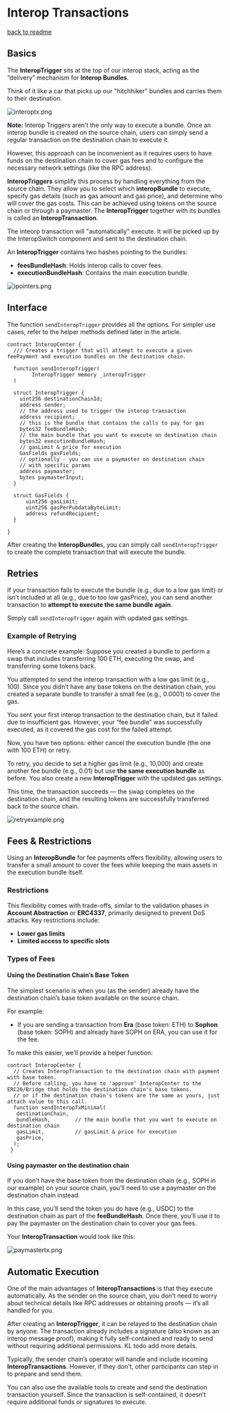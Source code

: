 # Interop Transactions
[back to readme](../../../README.md)

## Basics

The **InteropTrigger** sits at the top of our interop stack, acting as the “delivery” mechanism for **Interop
Bundles**. 

Think of it like a car that picks up our "hitchhiker" bundles and carries them to their destination.

![interoptx.png](../img/level_trigger.png)

**Note:** Interop Triggers aren’t the only way to execute a bundle. Once an interop bundle is created on the source
chain, users can simply send a regular transaction on the destination chain to execute it.

However, this approach can be inconvenient as it requires users to have funds on the destination chain to cover gas fees
and to configure the necessary network settings (like the RPC address).

**InteropTriggers** simplify this process by handling everything from the source chain. They allow you to select
which **interopBundle** to execute, specify gas details (such as gas amount and gas price), and determine who will cover
the gas costs. This can be achieved using tokens on the source chain or through a paymaster. The **InteropTrigger** together with its bundles is called an **InteropTransaction**.

The inteorp transaction will "automatically" execute. It will be picked up by the InteropSwitch component and sent to the destination chain.

An **InteropTrigger** contains two hashes pointing to the bundles:

- **feesBundleHash**: Holds interop calls to cover fees.
- **executionBundleHash**: Contains the main execution bundle.

![ipointers.png](../img/trigger.png)

## Interface

The function `sendInteropTrigger` provides all the options. For simpler use cases, refer to the helper methods
defined later in the article.

```solidity
contract InteropCenter {
  /// Creates a trigger that will attempt to execute a given feePayment and execution bundles on the destination chain.

  function sendInteropTrigger(
        InteropTrigger memory _interopTrigger
  )

  struct InteropTrigger {
    uint256 destinationChainId;
    address sender;
    // the address used to trigger the interop transaction
    address recipient;
    // this is the bundle that contains the calls to pay for gas
    bytes32 feeBundleHash;
    // the main bundle that you want to execute on destination chain
    bytes32 executionBundleHash;
    // gasLimit & price for execution
    GasFields gasFields;
    // optionally - you can use a paymaster on destination chain
    // with specific params
    address paymaster;
    bytes paymasterInput;
  }

  struct GasFields {
      uint256 gasLimit;
      uint256 gasPerPubdataByteLimit;
      address refundRecipient;
  }

}
```

After creating the **InteropBundle**s, you can simply call `sendInteropTrigger` to create the complete transaction
that will execute the bundle.

## Retries

If your transaction fails to execute the bundle (e.g., due to a low gas limit) or isn’t included at all (e.g., due to
too low gasPrice), you can send another transaction to **attempt to execute the same bundle again**.

Simply call `sendInteropTrigger` again with updated gas settings.

### Example of Retrying

Here’s a concrete example: Suppose you created a bundle to perform a swap that includes transferring 100 ETH, executing
the swap, and transferring some tokens back.

You attempted to send the interop transaction with a low gas limit (e.g., 100). Since you didn’t have any base tokens on
the destination chain, you created a separate bundle to transfer a small fee (e.g., 0.0001) to cover the gas.

You sent your first interop transaction to the destination chain, but it failed due to insufficient gas. However, your
“fee bundle” was successfully executed, as it covered the gas cost for the failed attempt.

Now, you have two options: either cancel the execution bundle (the one with 100 ETH) or retry.

To retry, you decide to set a higher gas limit (e.g., 10,000) and create another fee bundle (e.g., 0.01) but use **the
same execution bundle** as before. You also create a new **InteropTrigger** with the updated gas settings.

This time, the transaction succeeds — the swap completes on the destination chain, and the resulting tokens are
successfully transferred back to the source chain.

![retryexample.png](../img/reexecute.png)

## Fees & Restrictions

Using an **InteropBundle** for fee payments offers flexibility, allowing users to transfer a small amount to cover the
fees while keeping the main assets in the execution bundle itself.

### Restrictions

This flexibility comes with trade-offs, similar to the validation phases in **Account Abstraction** or **ERC4337**,
primarily designed to prevent DoS attacks. Key restrictions include:

- **Lower gas limits**
- **Limited access to specific slots**

<!-- Additionally, when the `INTEROP_CENTER` constructs an **InteropTrigger**, it enforces extra restrictions on
**feePaymentBundles**:

- **Restricted Executors**:  
  Only your **AliasedAccount** on the receiving side can execute the `feePaymentBundle`.

This restriction is crucial for security, preventing others from executing your **fee bundle**, which could cause your
transaction to fail and prevent the **execution bundle** from processing. -->

### **Types of Fees**

#### Using the Destination Chain’s Base Token

The simplest scenario is when you (as the sender) already have the destination chain’s base token available on the
source chain.

For example:

- If you are sending a transaction from **Era** (base token: ETH) to **Sophon** (base token: SOPH) and already have SOPH
  on ERA, you can use it for the fee.

To make this easier, we’ll provide a helper function:

```solidity
contract InteropCenter {
  // Creates InteropTransaction to the destination chain with payment with base token.
  // Before calling, you have to 'approve' InteropCenter to the ERC20/Bridge that holds the destination chain's base tokens.
  // or if the destination chain's tokens are the same as yours, just attach value to this call.
  function sendInteropTxMinimal(
   destinationChain,
   bundleHash,        // the main bundle that you want to execute on destination chain
   gasLimit,          // gasLimit & price for execution
   gasPrice,
  );
 }
```

#### Using paymaster on the destination chain

If you don’t have the base token from the destination chain (e.g., SOPH in our example) on your source chain, you’ll
need to use a paymaster on the destination chain instead.

In this case, you’ll send the token you do have (e.g., USDC) to the destination chain as part of the **feeBundleHash**.
Once there, you’ll use it to pay the paymaster on the destination chain to cover your gas fees.

Your **InteropTransaction** would look like this:

![paymastertx.png](../img/trigger_paymaster.png)

## **Automatic Execution**

One of the main advantages of **InteropTransactions** is that they execute automatically. As the sender on the source
chain, you don’t need to worry about technical details like RPC addresses or obtaining proofs — it’s all handled for
you.

After creating an **InteropTrigger**, it can be relayed to the destination chain by anyone. The transaction already
includes a signature (also known as an interop message proof), making it fully self-contained and ready to send without
requiring additional permissions. KL todo add more details. 

Typically, the sender chain’s operator will handle and include incoming **InteropTransactions**. However, if they
don’t, other participants can step in to prepare and send them.

You can also use the available tools to create and send the destination transaction yourself. Since the transaction is
self-contained, it doesn’t require additional funds or signatures to execute.

<!-- ![Usually destination chain operator will keep querying gateway to see if there are any messages for their chain.](../img/automatic_exec.png)

Once they see the message, they can request the proof from the **ChainOperator** and also fetch the **InteropBundles**
contained within the message (along with their respective proofs). -->

<!-- ![Operator getting necessary data from Gateway.](../img/automatic_exec_2.png)

As the final step, the operator can use the received data to create a regular transaction, which can then be sent to
their chain.

![Creating the final transaction to send to the destination chain](../img/automatic_exec_3.png)

The steps above don’t require any special permissions and can be executed by anyone.

While the **Gateway** was used above for tasks like providing proofs, if the Gateway becomes malicious, all this
information can still be constructed off-chain using data available on L1.

### How it Works Under the hood

We’ll modify the default account to accept interop proofs as signatures, seamlessly integrating with the existing ZKSync
native **Account Abstraction** model. See [Interop handler](../interop_handler.md) for more details. -->

